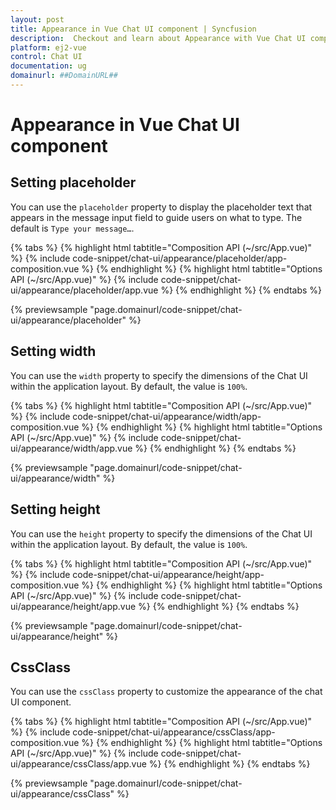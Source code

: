 ```yaml
---
layout: post
title: Appearance in Vue Chat UI component | Syncfusion
description:  Checkout and learn about Appearance with Vue Chat UI component of Syncfusion Essential JS 2 and more details.
platform: ej2-vue
control: Chat UI
documentation: ug
domainurl: ##DomainURL##
---
```


# Appearance in Vue Chat UI component

## Setting placeholder

You can use the `placeholder` property to display the placeholder text that appears in the message input field to guide users on what to type. The default is `Type your message…`.

{% tabs %}
{% highlight html tabtitle="Composition API (~/src/App.vue)" %}
{% include code-snippet/chat-ui/appearance/placeholder/app-composition.vue %}
{% endhighlight %}
{% highlight html tabtitle="Options API (~/src/App.vue)" %}
{% include code-snippet/chat-ui/appearance/placeholder/app.vue %}
{% endhighlight %}
{% endtabs %}
  
{% previewsample "page.domainurl/code-snippet/chat-ui/appearance/placeholder" %}

## Setting width

You can use the `width` property to specify the dimensions of the Chat UI within the application layout. By default, the value is `100%`.

{% tabs %}
{% highlight html tabtitle="Composition API (~/src/App.vue)" %}
{% include code-snippet/chat-ui/appearance/width/app-composition.vue %}
{% endhighlight %}
{% highlight html tabtitle="Options API (~/src/App.vue)" %}
{% include code-snippet/chat-ui/appearance/width/app.vue %}
{% endhighlight %}
{% endtabs %}
  
{% previewsample "page.domainurl/code-snippet/chat-ui/appearance/width" %}

## Setting height

You can use the `height` property to specify the dimensions of the Chat UI within the application layout. By default, the value is `100%`.

{% tabs %}
{% highlight html tabtitle="Composition API (~/src/App.vue)" %}
{% include code-snippet/chat-ui/appearance/height/app-composition.vue %}
{% endhighlight %}
{% highlight html tabtitle="Options API (~/src/App.vue)" %}
{% include code-snippet/chat-ui/appearance/height/app.vue %}
{% endhighlight %}
{% endtabs %}
  
{% previewsample "page.domainurl/code-snippet/chat-ui/appearance/height" %}

## CssClass

You can use the `cssClass` property to customize the appearance of the chat UI component.

{% tabs %}
{% highlight html tabtitle="Composition API (~/src/App.vue)" %}
{% include code-snippet/chat-ui/appearance/cssClass/app-composition.vue %}
{% endhighlight %}
{% highlight html tabtitle="Options API (~/src/App.vue)" %}
{% include code-snippet/chat-ui/appearance/cssClass/app.vue %}
{% endhighlight %}
{% endtabs %}
  
{% previewsample "page.domainurl/code-snippet/chat-ui/appearance/cssClass" %}
